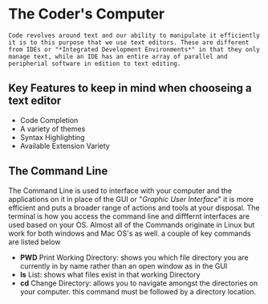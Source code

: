 

# The Coder's Computer

```
Code revolves around text and our ability to manipulate it efficiently it is to this purpose that we use text editors. These are different from IDEs or "*Integrated Development Environments*" in that they only manage text, while an IDE has an entire array of parallel and peripherial software in edition to text editing.

```

## Key Features to keep in mind when chooseing a text editor

  - Code Completion
  - A variety of themes
  - Syntax Highlighting
  - Available Extension Variety

## The Command Line

The Command Line is used to interface with your computer and the applications on it in place of the GUI or "*Graphic User Interface*" it is more efficient and puts a broader range of actions and tools at your disposal. The terminal is how you access the command line and difffernt interfaces are used based on your OS. Almost all of the Commands originate in Linux but work for both windows and Mac OS's as well. 
a couple of key commands are listed below

  - **PWD**  Print Working Directory: shows you which file directory you are currently in by name rather than an open window as in the GUI
  - **ls** List: shows what files exist in that working Directory
  - **cd** Change Directory: allows you to navigate amongst the directories on your computer. this command must be followed by a directory location.
  
  
